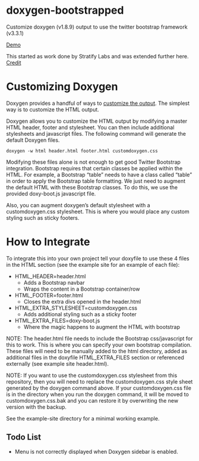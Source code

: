 doxygen-bootstrapped
===================

Customize doxygen (v1.8.9) output to use the twitter bootstrap framework (v3.3.1)

[Demo](https://biogearsengine.com/documentation/index.html)

This started as work done by Stratify Labs and was extended further here.
[Credit](https://stratifylabs.co/embedded%20design%20tips/2014/01/07/Tips-Integrating-Doxygen-and-Bootstrap/)

# Customizing Doxygen
Doxygen provides a handful of ways to [customize the output](http://www.stack.nl/~dimitri/doxygen/manual/customize.html). The simplest way is to customize the HTML output.

Doxygen allows you to customize the HTML output by modifying a master HTML header, footer and stylesheet. You can then include additional stylesheets and javascript files. The following command will generate the default Doxygen files.

`doxygen -w html header.html footer.html customdoxygen.css`

Modifying these files alone is not enough to get good Twitter Bootstrap integration. Bootstrap requires that certain classes be applied within the HTML. For example, a Bootstrap “table” needs to have a class called “table” in order to apply the Bootstrap table formatting. We just need to augment the default HTML with these Bootstrap classes. To do this, we use the provided doxy-boot.js javascript file.

Also, you can augment doxygen’s default stylesheet with a customdoxygen.css stylesheet. This is where you would place any custom styling such as sticky footers.

# How to Integrate

To integrate this into your own project tell your doxyfile to use these 4 files in the HTML section (see the example site for an example of each file):

* HTML_HEADER=header.html
    * Adds a Bootstrap navbar
    * Wraps the content in a Bootstrap container/row
* HTML_FOOTER=footer.html
    * Closes the extra divs opened in the header.html
* HTML\_EXTRA_STYLESHEET=customdoxygen.css
    * Adds additional styling such as a sticky footer   
* HTML\_EXTRA_FILES=doxy-boot.js
    * Where the magic happens to augment the HTML with bootstrap

NOTE: The header.html file needs to include the Bootstrap css/javascript for this to work. This is where you can specify your own bootstrap compilation. These files will need to be manually added to the html directory, added as additional files in the doxyfile HTML\_EXTRA_FILES section or referenced externally (see example site header.html).

NOTE: If you want to use the customdoxygen.css stylesheet from this repository, then you will need to replace the customdoxygen.css style sheet generated by the doxygen command above. If your customdoxygen.css file is in the directory when you run the doxygen command, it will be moved to customdoxygen.css.bak and you can restore it by overwriting the new version with the backup.

See the example-site directory for a minimal working example.

## Todo List
* Menu is not correctly displayed when Doxygen sidebar is enabled.
